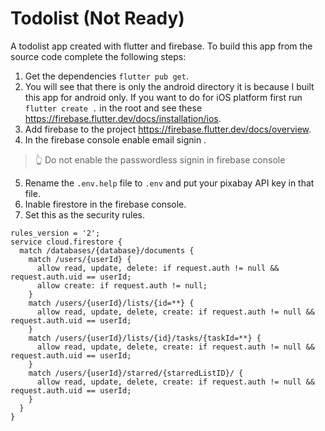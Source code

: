 
# Todolist (Not Ready)

A todolist app created with flutter and firebase.
To build this app from the source code complete the following steps:

1. Get the dependencies `flutter pub get`.
2. You will see that there is only the android directory it is because I built this app for android only. If you want to do for iOS platform first run `flutter create .` in the root and see these https://firebase.flutter.dev/docs/installation/ios.
3. Add firebase to the project https://firebase.flutter.dev/docs/overview.
4. In the firebase console enable email signin .
> 👆 Do not enable the passwordless signin in firebase console
5. Rename the `.env.help` file to `.env` and put your pixabay API key in that file.
6. Inable firestore in the firebase console.
7. Set this as the security rules.
```
rules_version = '2';
service cloud.firestore {
  match /databases/{database}/documents {
    match /users/{userId} {
      allow read, update, delete: if request.auth != null && request.auth.uid == userId;
      allow create: if request.auth != null;
    }
    match /users/{userId}/lists/{id=**} {
      allow read, update, delete, create: if request.auth != null && request.auth.uid == userId;
    }
    match /users/{userId}/lists/{id}/tasks/{taskId=**} {
      allow read, update, delete, create: if request.auth != null && request.auth.uid == userId;
    }
    match /users/{userId}/starred/{starredListID}/ {
      allow read, update, delete, create: if request.auth != null && request.auth.uid == userId;
    }
  }
}
```
